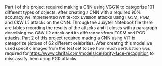 Part 1 of this project required making a CNN using VGG16 to categorize 101 different types of objects. After creating a CNN with a required 90% accuracy we implemented White-box Evasion attacks using FGSM, PGM, and C&W L2 attacks on the CNN. Through the Jupyter Notebook file there are tables recording the results of the attacks and it closes with a paragraph describing the C&W L2 attack and its differences from FGSM and PGD attacks.
Part 2 of this project required making a CNN using ViT to categorize pictues of 62 different celebrities. After creating this model we used specific images from the test set to see how much pertubation was required for https://www.clarifai.com/models/celebrity-face-recognition to misclassify them using PGD attacks.
